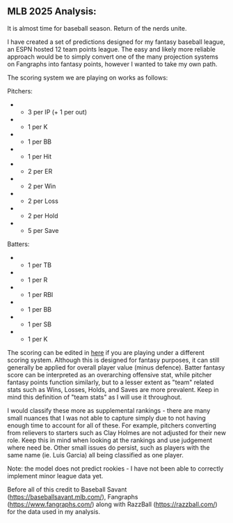 ## MLB 2025 Analysis:

It is almost time for baseball season. Return of the nerds unite. 

I have created a set of predictions designed for my fantasy baseball league, an ESPN hosted 12 team points league. The easy and likely more reliable approach would be to simply convert one of the many projection systems on Fangraphs into fantasy points, however I wanted to take my own path. 


The scoring system we are playing on works as follows:

Pitchers:

 -   + 3 per IP (+ 1 per out)

 -   + 1 per K

 -   - 1 per BB

 -   - 1 per Hit

 -  - 2 per ER

 -    + 2 per Win

 -    - 2 per Loss

 -    + 2 per Hold

 -   + 5 per Save


Batters:
 -   + 1 per TB

 -   + 1 per R

 -   + 1 per RBI

 -   + 1 per BB

 -   + 1 per SB

 -   - 1 per K


The scoring can be edited in [here](https://github.com/mcgillies/mlb-fantasy-2025/blob/main/data_cleaning/calc_fpoints.py) if you are playing under a different scoring system. Although this is designed for fantasy purposes, it can still generally be applied for overall player value (minus defence). Batter fantasy score can be interpreted as an overarching offensive stat, while pitcher fantasy points function similarly, but to a lesser extent as "team" related stats such as Wins, Losses, Holds, and Saves are more prevalent. Keep in mind this definition of "team stats" as I will use it throughout. 

I would classify these more as supplemental rankings - there are many small nuances that I was not able to capture simply due to not having enough time to account for all of these. For example, pitchers converting from relievers to starters such as Clay Holmes are not adjusted for their new role. Keep this in mind when looking at the rankings and use judgement where need be. Other small issues do persist, such as players with the same name (ie. Luis Garcia) all being classified as one player. 

Note: the model does not predict rookies - I have not been able to correctly implement minor league data yet. 

Before all of this credit to Baseball Savant (https://baseballsavant.mlb.com/), Fangraphs (https://www.fangraphs.com/) along with RazzBall (https://razzball.com/) for the data used in my analysis. 

```{tableofcontents}
```
